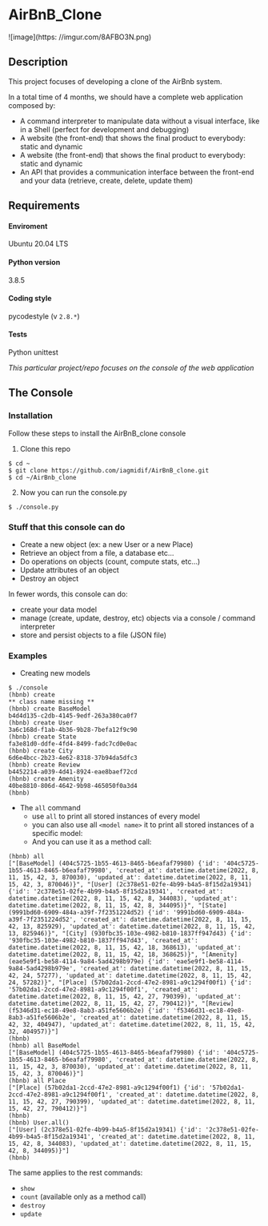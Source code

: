 # AirBnB_Clone

![image](https: //imgur.com/8AFBO3N.png)

## Description

This project focuses of developing a clone of the AirBnb system.

In a total time of 4 months, we should have a complete web application composed by:
- A command interpreter to manipulate data without a visual interface, like in a Shell (perfect for development and debugging)
- A website (the front-end) that shows the final product to everybody: static and dynamic
- A website (the front-end) that shows the final product to everybody: static and dynamic
- An API that provides a communication interface between the front-end and your data (retrieve, create, delete, update them)

## Requirements

#### Enviroment
Ubuntu 20.04 LTS

#### Python version
3.8.5

#### Coding style
pycodestyle (v `2.8.*`)

#### Tests
Python unittest


*This particular project/repo focuses on the console of the web application*


## The Console

### Installation
Follow these steps to install the AirBnB_clone console
1. Clone this repo
```
$ cd ~
$ git clone https://github.com/iagmidif/AirBnB_clone.git
$ cd ~/AirBnb_clone
```
2. Now you can run the console.py
```
$ ./console.py
```

### Stuff that this console can do
- Create a new object (ex: a new User or a new Place)
- Retrieve an object from a file, a database etc…
- Do operations on objects (count, compute stats, etc…)
- Update attributes of an object
- Destroy an object

In fewer words, this console can do:
- create your data model
- manage (create, update, destroy, etc) objects via a console / command interpreter
- store and persist objects to a file (JSON file)

### Examples

- Creating new models

```
$ ./console
(hbnb) create
** class name missing **
(hbnb) create BaseModel
b4d4d135-c2db-4145-9edf-263a380ca0f7
(hbnb) create User
3a6c168d-f1ab-4b36-9b28-7befa12f9c90
(hbnb) create State
fa3e81d0-ddfe-4fd4-8499-fadc7cd0e0ac
(hbnb) create City
6d6e4bcc-2b23-4e62-8318-37b94da5dfc3
(hbnb) create Review
b4452214-a039-4d41-8924-eae8baef72cd
(hbnb) create Amenity
40be8810-806d-4642-9b98-465050f0a3d4
(hbnb)
```

- The `all` command
    - use `all` to print all stored instances of every model
    - you can also use all `<model name>` it to print all stored instances of a specific model:
    - And you can use it as a method call:

```
(hbnb) all
["[BaseModel] (404c5725-1b55-4613-8465-b6eafaf79980) {'id': '404c5725-1b55-4613-8465-b6eafaf79980', 'created_at': datetime.datetime(2022, 8, 11, 15, 42, 3, 870030), 'updated_at': datetime.datetime(2022, 8, 11, 15, 42, 3, 870046)}", "[User] (2c378e51-02fe-4b99-b4a5-8f15d2a19341) {'id': '2c378e51-02fe-4b99-b4a5-8f15d2a19341', 'created_at': datetime.datetime(2022, 8, 11, 15, 42, 8, 344083), 'updated_at': datetime.datetime(2022, 8, 11, 15, 42, 8, 344095)}", "[State] (9991bd60-6909-484a-a39f-7f2351224d52) {'id': '9991bd60-6909-484a-a39f-7f2351224d52', 'created_at': datetime.datetime(2022, 8, 11, 15, 42, 13, 825929), 'updated_at': datetime.datetime(2022, 8, 11, 15, 42, 13, 825946)}", "[City] (930fbc35-103e-4982-b810-1837ff947d43) {'id': '930fbc35-103e-4982-b810-1837ff947d43', 'created_at': datetime.datetime(2022, 8, 11, 15, 42, 18, 368613), 'updated_at': datetime.datetime(2022, 8, 11, 15, 42, 18, 368625)}", "[Amenity] (eae5e9f1-be58-4114-9a84-5ad4298b979e) {'id': 'eae5e9f1-be58-4114-9a84-5ad4298b979e', 'created_at': datetime.datetime(2022, 8, 11, 15, 42, 24, 57277), 'updated_at': datetime.datetime(2022, 8, 11, 15, 42, 24, 57282)}", "[Place] (57b02da1-2ccd-47e2-8981-a9c1294f00f1) {'id': '57b02da1-2ccd-47e2-8981-a9c1294f00f1', 'created_at': datetime.datetime(2022, 8, 11, 15, 42, 27, 790399), 'updated_at': datetime.datetime(2022, 8, 11, 15, 42, 27, 790412)}", "[Review] (f5346d31-ec18-49e8-8ab3-a51fe5606b2e) {'id': 'f5346d31-ec18-49e8-8ab3-a51fe5606b2e', 'created_at': datetime.datetime(2022, 8, 11, 15, 42, 32, 404947), 'updated_at': datetime.datetime(2022, 8, 11, 15, 42, 32, 404957)}"]
(hbnb)
(hbnb) all BaseModel
["[BaseModel] (404c5725-1b55-4613-8465-b6eafaf79980) {'id': '404c5725-1b55-4613-8465-b6eafaf79980', 'created_at': datetime.datetime(2022, 8, 11, 15, 42, 3, 870030), 'updated_at': datetime.datetime(2022, 8, 11, 15, 42, 3, 870046)}"]
(hbnb) all Place
["[Place] (57b02da1-2ccd-47e2-8981-a9c1294f00f1) {'id': '57b02da1-2ccd-47e2-8981-a9c1294f00f1', 'created_at': datetime.datetime(2022, 8, 11, 15, 42, 27, 790399), 'updated_at': datetime.datetime(2022, 8, 11, 15, 42, 27, 790412)}"]
(hbnb)
(hbnb) User.all()
["[User] (2c378e51-02fe-4b99-b4a5-8f15d2a19341) {'id': '2c378e51-02fe-4b99-b4a5-8f15d2a19341', 'created_at': datetime.datetime(2022, 8, 11, 15, 42, 8, 344083), 'updated_at': datetime.datetime(2022, 8, 11, 15, 42, 8, 344095)}"]
(hbnb)
```

The same applies to the rest commands:
- `show`
- `count` (available only as a method call)
- `destroy`
- `update`
